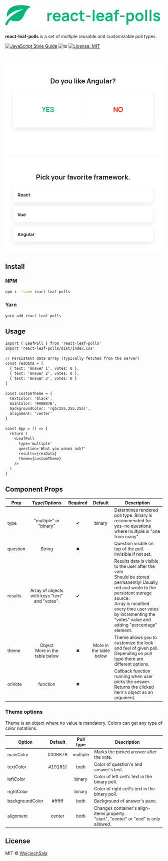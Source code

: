 <!-- # react-leaf-polls -->

# ![](logo.svg)

<b>react-leaf-polls</b> is a set of multiple reusable and customizable poll types.

[![JavaScript Style Guide](https://img.shields.io/badge/code_style-standard-brightgreen.svg)](https://standardjs.com)
![ts](https://badgen.net/badge/-/TypeScript/blue?icon=typescript&label)
[![License: MIT](https://img.shields.io/badge/License-MIT-yellow.svg)](https://github.com/WojciechSala/react-leaf-polls/blob/master/LICENSE)

# ![](binPoll.gif) ![](mulPoll.gif)

## Install

### NPM

```bash
npm i --save react-leaf-polls
```

### Yarn

```bash
yarn add react-leaf-polls
```

## Usage

```tsx
import { LeafPoll } from 'react-leaf-polls'
import 'react-leaf-polls/dist/index.css'

// Persistent data array (typically fetched from the server)
const resData = [
  { text: 'Answer 1', votes: 0 },
  { text: 'Answer 2', votes: 0 },
  { text: 'Answer 3', votes: 0 }
]

const customTheme = {
  textColor: 'black',
  mainColor: '#00B87B',
  backgroundColor: 'rgb(255,255,255)',
  alignment: 'center'
}

const App = () => {
  return (
    <LeafPoll
      type='multiple'
      question='What you wanna ask?'
      results={resData}
      theme={customTheme}
    />
  )
}
```

## Component Props

| Prop     |                  Type/Options                  | Required |         Default         | Description                                                                                                                                                                                                                                                    |
| -------- | :--------------------------------------------: | :------: | :---------------------: | -------------------------------------------------------------------------------------------------------------------------------------------------------------------------------------------------------------------------------------------------------------- |
| type     |             "multiple" or "binary"             |    ✔     |         binary          | Determines rendered poll type. Binary is recommended for yes-no questions where multiple is "one from many".                                                                                                                                                   |
| question |                     String                     |    ✖     |                         | Question visible on top of the poll. Invisible if not set.                                                                                                                                                                                                     |
| results  | Array of objects with keys "text" and "votes". |    ✔     |                         | Results data is visible to the user after the vote. <br> Should be stored permanently! Usually red and wrote to the persistent storage source. <br> Array is modified every time user votes by incrementing the "votes" value and adding "percentage" element. |
| theme    |       Object <br>More in the table below       |    ✖     | More in the table below | Theme allows you to customize the look and feel of given poll. Depending on poll type there are different options.                                                                                                                                             |
| onVote   |                    function                    |    ✖     |                         | Callback function running when user picks the answer. Returns the clicked item's object as an argument.                                                                                                                                                        |

### Theme options

Theme is an object where no value is mandatory. Colors can get any type of color notations.

| Option          | Default | Poll type | Description                                                                                |
| --------------- | :-----: | :-------: | ------------------------------------------------------------------------------------------ |
| mainColor       | #00B87B | multiple  | Marks the picked answer after the vote.                                                    |
| textColor       | #19181f |   both    | Color of question's and answer's text.                                                     |
| leftColor       |         |  binary   | Color of left cell's text in the binary poll.                                              |
| rightColor      |         |  binary   | Color of right cell's text in the binary poll.                                             |
| backgroundColor | #ffffff |   both    | Background of answer's pane.                                                               |
| alignment       | center  |   both    | Changes container's align-items property. <br> "start", "center" or "end" is only allowed. |

## License

MIT © [WojciechSala](https://github.com/WojciechSala)
